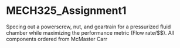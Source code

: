 # MECH325_Assignment1
Specing out a powerscrew, nut, and geartrain for a pressurized fluid chamber while maximizing the performance metric (Flow rate/$$). All components ordered from McMaster Carr
